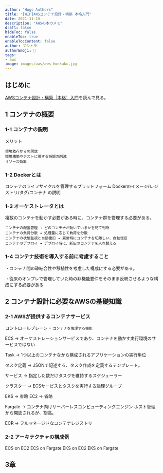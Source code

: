 ```yaml
---
author: "Hugo Authors"
title: "[WIP]AWSコンテナ設計・構築 本格入門"
date: 2021-11-10
description: "AWSの本のメモ"
draft: false
hideToc: false
enableToc: true
enableTocContent: false
author: ブシトラ
authorEmoji: 🐯
tags:
- aws
image: images/aws/aws-honkaku.jpg
---
```


## はじめに

[AWSコンテナ設計・構築［本格］入門](https://amzn.to/3p5WIgn)を読んで見る。

## 1 コンテナの概要

### 1-1 コンテナの説明

メリット

```
環境依存からの開放
環境構築やテストに関する時間の削減
リソース効率
```

### 1-2 Dockerとは

コンテナのライフサイクルを管理するプラットフォーム
Dockerのイメージ/レジストリ/タグ/コンテナ の説明

### 1-3 オーケストレータとは

複数のコンテナを動かす必要がある時に、コンテナ群を管理する必要がある。

```
コンテナの配置管理 → どのコンテナが動いているかを見て判断
コンテナの負荷分散 → 処理量に応じて負荷を分散
コンテナの状態監視と自動復旧 → 異常時にコンテナを切離しい、自動復旧
コンテナのデプロイ → デプロイ時に、新旧のコンテナを入れ替える
```
### 1-4 コンテナ技術を導入する前に考慮すること

・コンテナ間の疎結合性や移植性を考慮した構成にする必要がある。

・従来のオンプレで管理していた時の非機能要件をそのまま反映させるような構成にする必要がある

## 2 コンテナ設計に必要なAWSの基礎知識

### 2-1 AWSが提供するコンテナサービス

コントロールプレーン = `コンテナを管理する機能`

ECS → オーケストレーションサービスであり、コンテナを動かす実行環境のサービスではない

Task → 1つ以上のコンテナなから構成されるアプリケーションの実行単位

タスク定義 → JSONで記述する、タスク作成を定義するテンプレート。

サービス → 指定した数だけタスクを維持するスケジューラー

クラスター → ECSサービスとタスクを実行する論理グループ

EKS → 省略
EC2 → 省略

Fargate → コンテナ向けサーバーレスコンピューティングエンジン
ホスト管理から開放されるが、割高。

ECR → フルマネージドなコンテナレジストリ

### 2-2 アーキテクチャの構成例

ECS on EC2
ECS on Fargate
EKS on EC2
EKS on Fargate

## 3章




